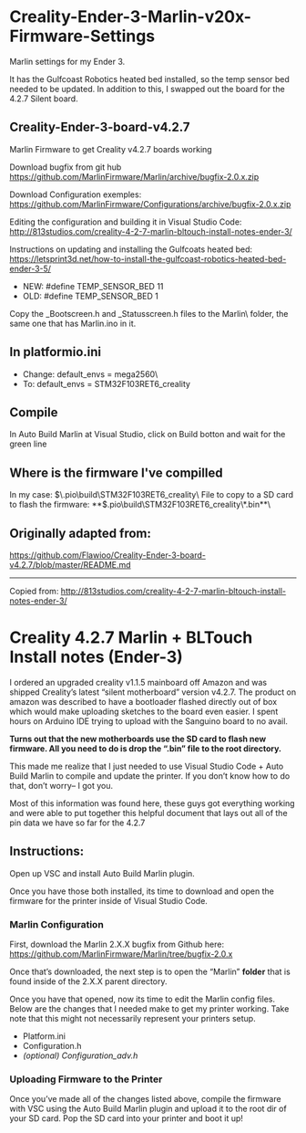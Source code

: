 # Creality-Ender-3-Marlin-v20x-Firmware-Settings
Marlin settings for my Ender 3.

It has the Gulfcoast Robotics heated bed installed, so the temp sensor bed needed to be updated.  In addition to this, I swapped out the board for the 4.2.7 Silent board.

## Creality-Ender-3-board-v4.2.7
Marlin Firmware to get Creality v4.2.7 boards working

Download bugfix from git hub https://github.com/MarlinFirmware/Marlin/archive/bugfix-2.0.x.zip

Download Configuration exemples: https://github.com/MarlinFirmware/Configurations/archive/bugfix-2.0.x.zip

Editing the configuration and building it in Visual Studio Code:
http://813studios.com/creality-4-2-7-marlin-bltouch-install-notes-ender-3/

Instructions on updating and installing the Gulfcoats heated bed: https://letsprint3d.net/how-to-install-the-gulfcoast-robotics-heated-bed-ender-3-5/
* NEW: #define TEMP_SENSOR_BED 11
* OLD: #define TEMP_SENSOR_BED 1

Copy the \_Bootscreen.h and \_Statusscreen.h files to the Marlin\ folder, the same one that has Marlin.ino in it.

## In platformio.ini
* Change:   default_envs = mega2560\
* To:       default_envs = STM32F103RET6_creality

## Compile

In Auto Build Marlin at Visual Studio, click on Build botton and wait for the green line

## Where is the firmware I've compilled
In my case: $\.pio\build\STM32F103RET6_creality\
File to copy to a SD card to flash the firmware: **$\.pio\build\STM32F103RET6_creality\\\*.bin**\

## Originally adapted from:
https://github.com/Flawioo/Creality-Ender-3-board-v4.2.7/blob/master/README.md

----

Copied from: http://813studios.com/creality-4-2-7-marlin-bltouch-install-notes-ender-3/

# Creality 4.2.7 Marlin + BLTouch Install notes (Ender-3)

I ordered an upgraded creality v1.1.5 mainboard off Amazon and was shipped Creality’s latest “silent motherboard” version v4.2.7. The product on amazon was described to have a bootloader flashed directly out of box which would make uploading sketches to the board even easier. I spent hours on Arduino IDE trying to upload with the Sanguino board to no avail. 

**Turns out that the new motherboards use the SD card to flash new firmware. All you need to do is drop the “.bin” file to the root directory.**

This made me realize that I just needed to use Visual Studio Code + Auto Build Marlin to compile and update the printer. If you don’t know how to do that, don’t worry– I got you.

Most of this information was found here, these guys got everything working and were able to put together this helpful document that lays out all of the pin data we have so far for the 4.2.7

## Instructions:
Open up VSC and install Auto Build Marlin plugin.

Once you have those both installed, its time to download and open the firmware for the printer inside of Visual Studio Code. 

### Marlin Configuration
First, download the Marlin 2.X.X bugfix from Github here: https://github.com/MarlinFirmware/Marlin/tree/bugfix-2.0.x

Once that’s downloaded, the next step is to open the “Marlin” **folder** that is found inside of the 2.X.X parent directory.

Once you have that opened, now its time to edit the Marlin config files. Below are the changes that I needed make to get my printer working. Take note that this might not necessarily represent your printers setup. 

* Platform.ini
* Configuration.h
* *(optional) Configuration_adv.h*

### Uploading Firmware to the Printer
Once you’ve made all of the changes listed above, compile the firmware with VSC using the Auto Build Marlin plugin and upload it to the root dir of your SD card. Pop the SD card into your printer and boot it up! 
